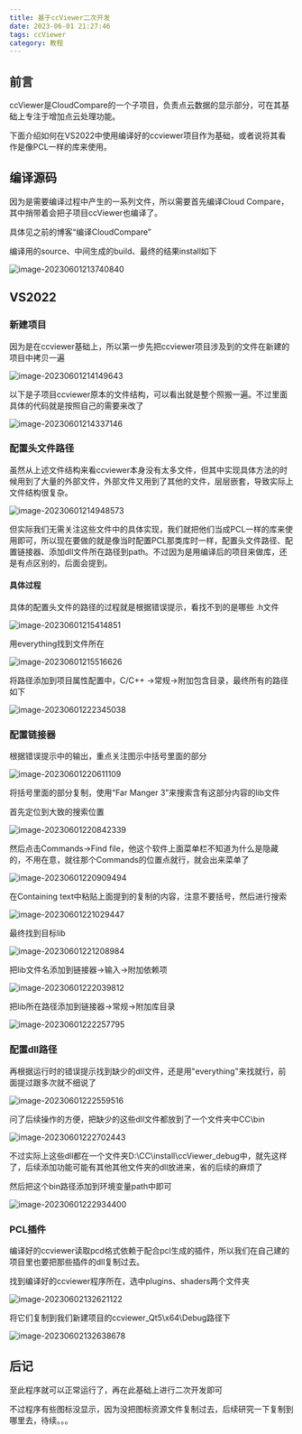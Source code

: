 ```yaml
---
title: 基于ccViewer二次开发
date: 2023-06-01 21:27:46
tags: ccViewer
category: 教程
---
```






## 前言

ccViewer是CloudCompare的一个子项目，负责点云数据的显示部分，可在其基础上专注于增加点云处理功能。

下面介绍如何在VS2022中使用编译好的ccviewer项目作为基础，或者说将其看作是像PCL一样的库来使用。

## 编译源码

因为是需要编译过程中产生的一系列文件，所以需要首先编译Cloud Compare，其中捎带着会把子项目ccViewer也编译了。

具体见之前的博客“编译CloudCompare”

编译用的source、中间生成的build、最终的结果install如下

![image-20230601213740840](VS2022-ccViewer/image-20230601213740840.png)

## VS2022

### 新建项目

因为是在ccviewer基础上，所以第一步先把ccviewer项目涉及到的文件在新建的项目中拷贝一遍

![image-20230601214149643](VS2022-ccViewer/image-20230601214149643.png)

以下是子项目ccviewer原本的文件结构，可以看出就是整个照搬一遍。不过里面具体的代码就是按照自己的需要来改了

![image-20230601214337146](VS2022-ccViewer/image-20230601214337146.png)

### 配置头文件路径

虽然从上述文件结构来看ccviewer本身没有太多文件，但其中实现具体方法的时候用到了大量的外部文件，外部文件又用到了其他的文件，层层嵌套，导致实际上文件结构很复杂。

![image-20230601214948573](VS2022-ccViewer/image-20230601214948573.png)

但实际我们无需关注这些文件中的具体实现，我们就把他们当成PCL一样的库来使用即可，所以现在要做的就是像当时配置PCL那类库时一样，配置头文件路径、配置链接器、添加dll文件所在路径到path。不过因为是用编译后的项目来做库，还是有点区别的，后面会提到。

#### 具体过程

具体的配置头文件的路径的过程就是根据错误提示，看找不到的是哪些 .h文件

![image-20230601215414851](VS2022-ccViewer/image-20230601215414851.png)

用everything找到文件所在

![image-20230601215516626](VS2022-ccViewer/image-20230601215516626.png)

将路径添加到项目属性配置中，C/C++ ->常规->附加包含目录，最终所有的路径如下

![image-20230601222345038](VS2022-ccViewer/image-20230601222345038.png)

### 配置链接器

根据错误提示中的输出，重点关注图示中括号里面的部分

![image-20230601220611109](VS2022-ccViewer/image-20230601220611109.png)

将括号里面的部分复制，使用“Far Manger 3”来搜索含有这部分内容的lib文件

首先定位到大致的搜索位置

![image-20230601220842339](VS2022-ccViewer/image-20230601220842339.png)

然后点击Commands->Find file，他这个软件上面菜单栏不知道为什么是隐藏的，不用在意，就往那个Commands的位置点就行，就会出来菜单了

![image-20230601220909494](VS2022-ccViewer/image-20230601220909494.png)

在Containing text中粘贴上面提到的复制的内容，注意不要括号，然后进行搜索

![image-20230601221029447](VS2022-ccViewer/image-20230601221029447.png)

最终找到目标lib

![image-20230601221208984](VS2022-ccViewer/image-20230601221208984.png)

把lib文件名添加到链接器->输入->附加依赖项

![image-20230601222039812](VS2022-ccViewer/image-20230601222039812.png)

把lib所在路径添加到链接器->常规->附加库目录

![image-20230601222257795](VS2022-ccViewer/image-20230601222257795.png)

### 配置dll路径

再根据运行时的错误提示找到缺少的dll文件，还是用"everything"来找就行，前面提过跟多次就不细说了

![image-20230601222559516](VS2022-ccViewer/image-20230601222559516.png)

问了后续操作的方便，把缺少的这些dll文件都放到了一个文件夹中CC\bin

![image-20230601222702443](VS2022-ccViewer/image-20230601222702443.png)

不过实际上这些dll都在一个文件夹D:\CC\install\ccViewer_debug中，就先这样了，后续添加功能可能有其他其他文件夹的dll放进来，省的后续的麻烦了

然后把这个bin路径添加到环境变量path中即可

![image-20230601222934400](VS2022-ccViewer/image-20230601222934400.png)

### PCL插件

编译好的ccviewer读取pcd格式依赖于配合pcl生成的插件，所以我们在自己建的项目里也要把那些插件的dll复制过去。

找到编译好的ccviewer程序所在，选中plugins、shaders两个文件夹

![image-20230602132621122](VS2022-ccViewer/image-20230602132621122.png)

将它们复制到我们新建项目的ccviewer_Qt5\x64\Debug路径下

![image-20230602132638678](VS2022-ccViewer/image-20230602132638678.png)



## 后记

至此程序就可以正常运行了，再在此基础上进行二次开发即可

不过程序有些图标没显示，因为没把图标资源文件复制过去，后续研究一下复制到哪里去，待续。。。
